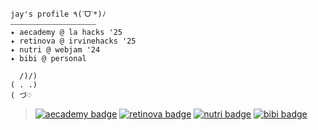 ```
jay's profile ٩(ˊᗜˋ*)ﾉ 
⎯⎯⎯⎯⎯⎯⎯⎯⎯⎯⎯⎯⎯⎯⎯⎯⎯⎯⎯⎯⎯⎯⎯
✦ aecademy @ la hacks '25
✦ retinova @ irvinehacks '25
✦ nutri @ webjam '24
✦ bibi @ personal

  /)/)
( . .)
( づ♡
```
> [![aecademy badge](https://img.shields.io/badge/lahacks-aecademy-C0CFB2?labelColor=f1ebe1)](https://github.com/NoNathan17/aecademy) [![retinova badge](https://img.shields.io/badge/irvinehacks-retinova-C0CFB2?labelColor=f1ebe1)](https://github.com/baller7215/retinova) [![nutri badge](https://img.shields.io/badge/webjam-nutri-C0CFB2?labelColor=f1ebe1)](https://github.com/NoNathan17/nutri) [![bibi badge](https://img.shields.io/badge/personal-bibi-C0CFB2?labelColor=f1ebe1)](https://github.com/jayc-10/bibi)
